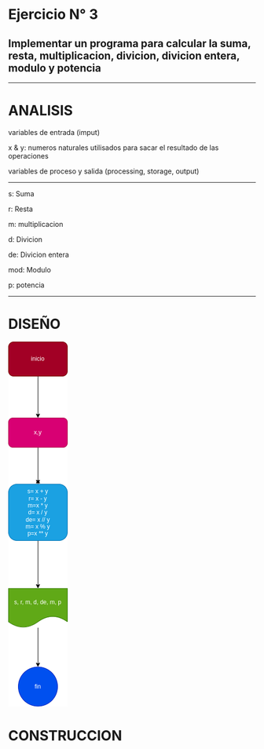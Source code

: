 # Ejercicio N° 3

## Implementar un programa para calcular la suma, resta, multiplicacion, divicion, divicion entera, modulo y potencia

---
# ANALISIS

variables de entrada (imput)

 x & y: numeros naturales utilisados para sacar el resultado de las operaciones

 variables de proceso y salida (processing, storage, output)

 ---

 s: Suma

 r: Resta

 m: multiplicacion 

 d: Divicion

 de: Divicion entera

 mod: Modulo

 p: potencia

 ---
 # DISEÑO

 ![Diagrama de flujo](diagrama.png "diagrama de flujo")

 # CONSTRUCCION
